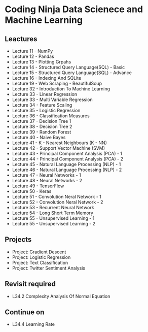 # Coding Ninja Data Scienece and Machine Learning

## Leactures
- Lecture 11 - NumPy
- Lecture 12 - Pandas
- Lecture 13 - Plotting Grpahs
- Lecture 14 - Structured Query Language(SQL) - Basic
- Lecture 15 - Structured Query Language(SQL) - Advance
- Lecture 16 - Indexing And SQLite
- Lecture 19 - Web Scraping - BeautifulSoup
- Lecture 32 - Introduction To Machine Learning
- Lecture 33 - Linear Regression
- Lecture 33 - Multi Variable Regression
- Lecture 34 - Feature Scaling
- Lecture 35 - Logistic Regression
- Lecture 36 - Classification Measures
- Lecture 37 - Decision Tree 1
- Lecture 38 - Decision Tree 2
- Lecture 39 - Random Forest
- Lecture 40 - Naive Bayes
- Lecture 41 - K - Nearest Neighbours (K - NN)
- Lecture 42 - Support Vector Machine (SVM)
- Lecture 43 - Principal Component Analysis (PCA) - 1
- Lecture 44 - Principal Component Analysis (PCA) - 2
- Lecture 45 - Natural Language Processing (NLP) - 1
- Lecture 46 - Natural Language Processing (NLP) - 2
- Lecture 47 - Neural Networks - 1
- Lecture 48 - Neural Networks - 2
- Lecture 49 - TensorFlow
- Lecture 50 - Keras
- Lecture 51 - Convolution Neral Network - 1
- Lecture 52 - Convolution Neral Network - 2
- Lecture 53 - Recurrent Neural Network
- Lecture 54 - Long Short Term Memory
- Lecture 55 - Unsupervised Learning - 1 
- Lecture 55 - Unsupervised Learning - 2


## Projects 

- Project: Gradient Descent
- Project: Logistic Regression
- Project: Text Classification
- Project: Twitter Sentiment Analysis


## Revisit required
- L34.2 Complexity Analysis Of Normal Equation

## Continue on 
- L34.4 Learning Rate
